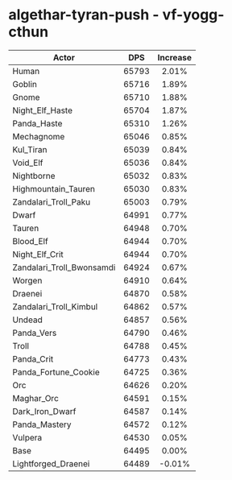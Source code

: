 # algethar-tyran-push - vf-yogg-cthun
| Actor | DPS | Increase |
|---|:---:|:---:|
|Human|65793|2.01%|
|Goblin|65716|1.89%|
|Gnome|65710|1.88%|
|Night_Elf_Haste|65704|1.87%|
|Panda_Haste|65310|1.26%|
|Mechagnome|65046|0.85%|
|Kul_Tiran|65039|0.84%|
|Void_Elf|65036|0.84%|
|Nightborne|65032|0.83%|
|Highmountain_Tauren|65030|0.83%|
|Zandalari_Troll_Paku|65003|0.79%|
|Dwarf|64991|0.77%|
|Tauren|64948|0.70%|
|Blood_Elf|64944|0.70%|
|Night_Elf_Crit|64944|0.70%|
|Zandalari_Troll_Bwonsamdi|64924|0.67%|
|Worgen|64910|0.64%|
|Draenei|64870|0.58%|
|Zandalari_Troll_Kimbul|64862|0.57%|
|Undead|64857|0.56%|
|Panda_Vers|64790|0.46%|
|Troll|64788|0.45%|
|Panda_Crit|64773|0.43%|
|Panda_Fortune_Cookie|64725|0.36%|
|Orc|64626|0.20%|
|Maghar_Orc|64591|0.15%|
|Dark_Iron_Dwarf|64587|0.14%|
|Panda_Mastery|64572|0.12%|
|Vulpera|64530|0.05%|
|Base|64495|0.00%|
|Lightforged_Draenei|64489|-0.01%|
